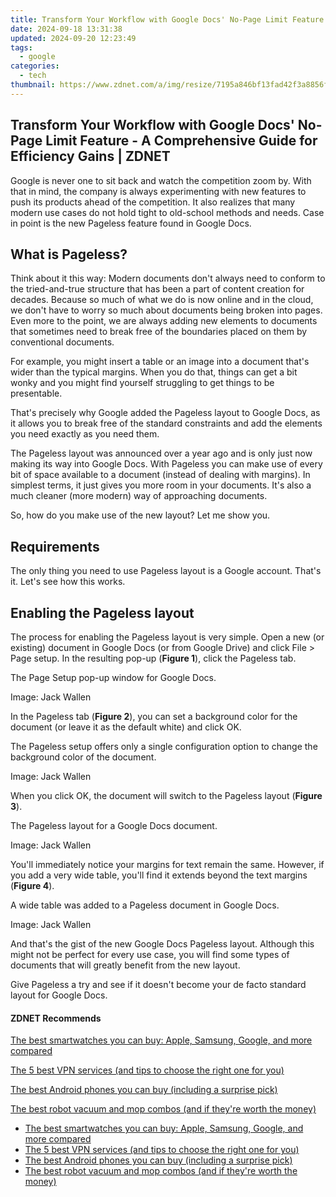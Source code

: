 ```yaml
---
title: Transform Your Workflow with Google Docs' No-Page Limit Feature - A Comprehensive Guide for Efficiency Gains | ZDNET
date: 2024-09-18 13:31:38
updated: 2024-09-20 12:23:49
tags:
  - google
categories:
  - tech
thumbnail: https://www.zdnet.com/a/img/resize/7195a846bf13fad42f3a8856fb8bbaf747aab1f7/2020/05/04/8bef954f-70d1-43e2-951d-980901e34834/google-docs-drives-sheets-slides-users-s-5ea980e41066736b896c4c31-1-may-04-2020-13-42-28-poster.jpg?width=278&height=156&fit=crop&auto=webp
---
```


## Transform Your Workflow with Google Docs' No-Page Limit Feature - A Comprehensive Guide for Efficiency Gains | ZDNET

Google is never one to sit back and watch the competition zoom by. With that in mind, the company is always experimenting with new features to push its products ahead of the competition. It also realizes that many modern use cases do not hold tight to old-school methods and needs. Case in point is the new Pageless feature found in Google Docs.

## What is Pageless?

Think about it this way: Modern documents don't always need to conform to the tried-and-true structure that has been a part of content creation for decades. Because so much of what we do is now online and in the cloud, we don't have to worry so much about documents being broken into pages. Even more to the point, we are always adding new elements to documents that sometimes need to break free of the boundaries placed on them by conventional documents. 

For example, you might insert a table or an image into a document that's wider than the typical margins. When you do that, things can get a bit wonky and you might find yourself struggling to get things to be presentable.

That's precisely why Google added the Pageless layout to Google Docs, as it allows you to break free of the standard constraints and add the elements you need exactly as you need them.

The Pageless layout was announced over a year ago and is only just now making its way into Google Docs. With Pageless you can make use of every bit of space available to a document (instead of dealing with margins). In simplest terms, it just gives you more room in your documents. It's also a much cleaner (more modern) way of approaching documents. 

So, how do you make use of the new layout? Let me show you.

## Requirements

The only thing you need to use Pageless layout is a Google account. That's it. Let's see how this works.

## Enabling the Pageless layout

The process for enabling the Pageless layout is very simple. Open a new (or existing) document in Google Docs (or from Google Drive) and click File > Page setup. In the resulting pop-up (**Figure 1**), click the Pageless tab.

The Page Setup pop-up window for Google Docs.

Image: Jack Wallen

In the Pageless tab (**Figure 2**), you can set a background color for the document (or leave it as the default white) and click OK.

The Pageless setup offers only a single configuration option to change the background color of the document.

Image: Jack Wallen

When you click OK, the document will switch to the Pageless layout (**Figure 3**).

The Pageless layout for a Google Docs document.

Image: Jack Wallen

You'll immediately notice your margins for text remain the same. However, if you add a very wide table, you'll find it extends beyond the text margins (**Figure 4**).

A wide table was added to a Pageless document in Google Docs.

Image: Jack Wallen

And that's the gist of the new Google Docs Pageless layout. Although this might not be perfect for every use case, you will find some types of documents that will greatly benefit from the new layout. 

Give Pageless a try and see if it doesn't become your de facto standard layout for Google Docs.

#### **ZDNET** Recommends

[The best smartwatches you can buy: Apple, Samsung, Google, and more compared](https://www.zdnet.com/article/best-smartwatch/ "The best smartwatches you can buy: Apple, Samsung, Google, and more compared")

[The 5 best VPN services (and tips to choose the right one for you)](https://www.zdnet.com/article/best-vpn/ "The 5 best VPN services (and tips to choose the right one for you)")

[The best Android phones you can buy (including a surprise pick)](https://www.zdnet.com/article/best-android-phone/ "The best Android phones you can buy (including a surprise pick)")

[The best robot vacuum and mop combos (and if they're worth the money)](https://www.zdnet.com/article/best-robot-vacuum-mop/ "The best robot vacuum and mop combos (and if they're worth the money)")

* [The best smartwatches you can buy: Apple, Samsung, Google, and more compared](https://www.zdnet.com/article/best-smartwatch/ "The best smartwatches you can buy: Apple, Samsung, Google, and more compared")
* [The 5 best VPN services (and tips to choose the right one for you)](https://www.zdnet.com/article/best-vpn/ "The 5 best VPN services (and tips to choose the right one for you)")
* [The best Android phones you can buy (including a surprise pick)](https://www.zdnet.com/article/best-android-phone/ "The best Android phones you can buy (including a surprise pick)")
* [The best robot vacuum and mop combos (and if they're worth the money)](https://www.zdnet.com/article/best-robot-vacuum-mop/ "The best robot vacuum and mop combos (and if they're worth the money)")

<ins class="adsbygoogle"
     style="display:block"
     data-ad-format="autorelaxed"
     data-ad-client="ca-pub-7571918770474297"
     data-ad-slot="1223367746"></ins>



<ins class="adsbygoogle"
     style="display:block"
     data-ad-client="ca-pub-7571918770474297"
     data-ad-slot="8358498916"
     data-ad-format="auto"
     data-full-width-responsive="true"></ins>
